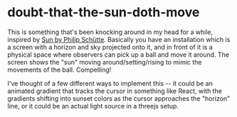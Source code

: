 # doubt-that-the-sun-doth-move

This is something that's been knocking around in my head for a while, inspired by [Sun by Philip Schütte](https://www.wonderspaces.com/artists/philip-schutte). Basically you have an installation which is a screen with a horizon and sky projected onto it, and in front of it is a physical space where observers can pick up a ball and move it around. The screen shows the "sun" moving around/setting/rising to mimic the movements of the ball. Compelling!

I've thought of a few different ways to implement this -- it could be an animated gradient that tracks the cursor in something like React, with the gradients shifting into sunset colors as the cursor approaches the "horizon" line, or it could be an actual light source in a threejs setup. 
